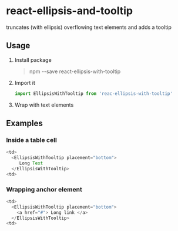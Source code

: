 # react-ellipsis-and-tooltip

truncates (with ellipsis) overflowing text elements and adds a tooltip

## Usage

1. Install package
   > npm --save react-ellipsis-with-tooltip

2. Import it

    ```javascript
    import EllipsisWithTooltip from 'reac-ellipsis-with-tooltip'
    ```
3. Wrap with text elements

## Examples
### Inside a table cell
```javascript
<td>
  <EllipsisWithTooltip placement="bottom">
     Long Text
  </EllipsisWithTooltip>
<td>      
```

### Wrapping anchor element
```javascript
<td>
  <EllipsisWithTooltip placement="bottom">
    <a href="#"> Long link </a> 
  </EllipsisWithTooltip>
<td>      
```
